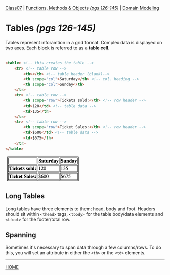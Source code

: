 [Class07](https://cassandraortiz.github.io/reading-notes/Class07/class07) \| [Functions, Methods & Objects *(pgs 126-145)*](https://cassandraortiz.github.io/reading-notes/Class07/class07_funcMethObj) \| [Domain Modeling](https://cassandraortiz.github.io/reading-notes/Class07/class07_article)

# Tables  *(pgs 126-145)*

Tables represent inforamtion in a grid format. Complex data is displayed on two axes. Each block is referred to as a **table cell.**

```html

<table> <!-- this creates the table -->
    <tr> <!-- table row -->
        <th></th> <!-- table header (blank)-->
        <th scope="col">Saturday</th> <!-- col. heading -->
        <th scope="col">Sunday</th>
    </tr>
    <tr> <!-- table row -->
        <th scope="row">Tickets sold:</th> <!-- row header -->
        <td>120</td> <!-- table data -->
        <td>135</th>
    </tr>
    <tr> <!-- table row -->
        <th scope="row">Ticket Sales:</th> <!-- row header -->
        <td>$600</td> <!-- table data -->
        <td>$675</th>
    </tr>
</table>

```

![table](../pics/table.png)

## Long Tables

Long tables have three elements to them; head, body and foot. 
Headers should sit within `<thead>` tags, `<tbody>` for the table body/data elements and `<tfoot>` for the footer/total row.

## Spanning

Sometimes it's necessary to span data through a few columns/rows.  To do this, you will set an attribute in either the `<th>` or the `<td>` elements.

---

[HOME](https://cassandraortiz.github.io/reading-notes)